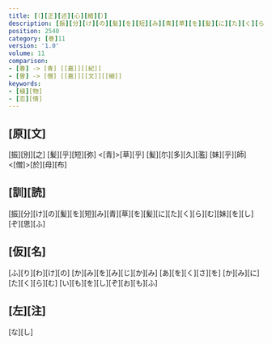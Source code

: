 ```yaml
---
title: [（][正][述][心][緒][）]
description: [振][分][け][の][髪][を][短][み][青][草][を][髪][に][た][く][ら][む][妹][を][し][ぞ][思][ふ]
position: 2540
category: [巻]11
version: '1.0'
volume: 11
comparison:
- [春] -> [青] [[嘉]][[紀]]
- [曽] -> [僧] [[嘉]][[文]][[細]]
keywords:
- [植][物]
- [恋][情]
---
```


## [原][文]

[振][別][之] [髪][乎][短][弥] <[青]>[草][乎] [髪][尓][多][久][濫] [妹][乎][師]<[僧]>[於][母][布]

## [訓][読]

[振][分][け][の][髪][を][短][み][青][草][を][髪][に][た][く][ら][む][妹][を][し][ぞ][思][ふ]

## [仮][名]

[ふ][り][わ][け][の] [か][み][を][み][じ][か][み] [あ][を][く][さ][を] [か][み][に][た][く][ら][む] [い][も][を][し][ぞ][お][も][ふ]

## [左][注]

[な][し]
